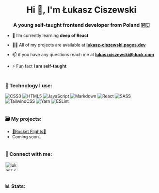 <h1 align="center">Hi 👋, I'm Łukasz Ciszewski</h1>
<h3 align="center">A young self-taught frontend developer from Poland 🇵🇱</h3>

- 🌱 I’m currently learning **deep of React**

- 👨‍💻 All of my projects are available at **[lukasz-ciszewski.pages.dev](https://lukasz-ciszewski.pages.dev/)**

- 📫 if you have any questions reach me at **lukaszciszewski@duck.com**

- ⚡ Fun fact **I am self-taught**

#
<h3 align="left">🧰 Technology I use:</h3>
<p><img src="https://img.shields.io/badge/css3-%231572B6.svg?style=for-the-badge&amp;logo=css3&amp;logoColor=white" alt="CSS3"> <img src="https://img.shields.io/badge/html5-%23E34F26.svg?style=for-the-badge&amp;logo=html5&amp;logoColor=white" alt="HTML5"> <img src="https://img.shields.io/badge/javascript-%23323330.svg?style=for-the-badge&amp;logo=javascript&amp;logoColor=%23F7DF1E" alt="JavaScript"> <img src="https://img.shields.io/badge/markdown-%23000000.svg?style=for-the-badge&amp;logo=markdown&amp;logoColor=white" alt="Markdown"> <img src="https://img.shields.io/badge/react-%2320232a.svg?style=for-the-badge&amp;logo=react&amp;logoColor=%2361DAFB" alt="React"> <img src="https://img.shields.io/badge/SASS-hotpink.svg?style=for-the-badge&amp;logo=SASS&amp;logoColor=white" alt="SASS"> <img src="https://img.shields.io/badge/tailwindcss-%2338B2AC.svg?style=for-the-badge&amp;logo=tailwind-css&amp;logoColor=white" alt="TailwindCSS"> <img src="https://img.shields.io/badge/yarn-%232C8EBB.svg?style=for-the-badge&amp;logo=yarn&amp;logoColor=white" alt="Yarn"> <img src="https://img.shields.io/badge/ESLint-4B3263?style=for-the-badge&amp;logo=eslint&amp;logoColor=white" alt="ESLint"></p>


#
<h3 align="left">🗃 My projects:</h3>
<p align="left">
<ul>
  <li><a href="https://rocketflights.tk">🚀Rocket Flights🚀</a></li>
  <li>Coming soon...</li>
</ul>
</p>

#
<h3 align="left">📨 Connect with me:</h3>
<p align="left">
<a href="https://fb.com/lukasz.ciszewski0" target="blank"><img align="center" src="https://raw.githubusercontent.com/rahuldkjain/github-profile-readme-generator/master/src/images/icons/Social/facebook.svg" alt="lukasz.ciszewski0" height="30" width="40" /></a>
</p>

#
<h3 align="left">📊 Stats:</h3>
<p><img src="https://github-readme-stats.vercel.app/api?username=lukasz-ciszewski&amp;theme=dark&amp;hide_border=false&amp;include_all_commits=false&amp;count_private=false" alt=""><br/>
<img src="https://github-readme-streak-stats.herokuapp.com/?user=lukasz-ciszewski&amp;theme=dark&amp;hide_border=false" alt=""><br/>
<img src="https://github-readme-stats.vercel.app/api/top-langs/?username=lukasz-ciszewski&amp;theme=dark&amp;hide_border=false&amp;include_all_commits=false&amp;count_private=false&amp;layout=compact" alt=""></p>


